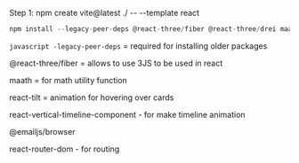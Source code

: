 Step 1:
npm create vite@latest ./ -- --template react

```javascript
npm install --legacy-peer-deps @react-three/fiber @react-three/drei maath react-tilt react-vertical-timeline-component @emailjs/browser framer-motion react-router-dom
```

```javascript -legacy-peer-deps``` = required for installing older packages 

@react-three/fiber = allows to use 3JS to be used in react

maath = for math utility function 

react-tilt = animation for hovering over cards

react-vertical-timeline-component - for make timeline animation 

@emailjs/browser

react-router-dom - for routing 



